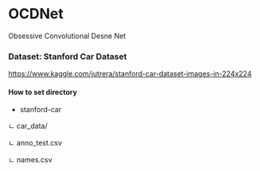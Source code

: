 # OCDNet
Obsessive Convolutional Desne Net


### Dataset: Stanford Car Dataset

https://www.kaggle.com/jutrera/stanford-car-dataset-images-in-224x224

#### How to set directory

- stanford-car

ㄴ car_data/

ㄴ anno_test.csv

ㄴ names.csv